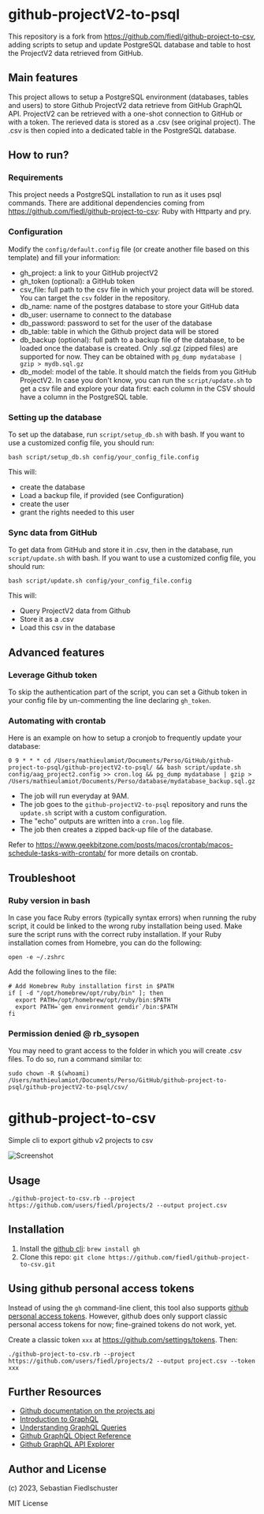 # github-projectV2-to-psql

This repository is a fork from https://github.com/fiedl/github-project-to-csv, adding scripts to setup and update PostgreSQL database and table to host the ProjectV2 data retrieved from GitHub.

## Main features

This project allows to setup a PostgreSQL environment (databases, tables and users) to store Github ProjectV2 data retrieve from GitHub GraphQL API.
ProjectV2 can be retrieved with a one-shot connection to GitHub or with a token. The rerieved data is stored as a .csv (see original project). The .csv is then copied into a dedicated table in the PostgreSQL database.

## How to run?

### Requirements

This project needs a PostgreSQL installation to run as it uses psql commands.
There are additional dependencies coming from https://github.com/fiedl/github-project-to-csv: Ruby with Httparty and pry.

### Configuration

Modify the <code>config/default.config</code> file (or create another file based on this template) and fill your information:
- gh_project: a link to your GitHub projectV2
- gh_token (optional): a GitHub token
- csv_file: full path to the csv file in which your project data will be stored. You can target the <code>csv</code> folder in the repository.
- db_name: name of the postgres database to store your GitHub data
- db_user: username to connect to the database
- db_password: password to set for the user of the database
- db_table: table in which the Github project data will be stored
- db_backup (optional): full path to a backup file of the database, to be loaded once the database is created. Only .sql.gz (zipped files) are supported for now. They can be obtained with <code>pg_dump mydatabase | gzip > mydb.sql.gz</code>
- db_model: model of the table. It should match the fields from you GitHub ProjectV2. In case you don't know, you can run the <code>script/update.sh</code> to get a csv file and explore your data first: each column in the CSV should have a column in the PostgreSQL table.

### Setting up the database

To set up the database, run <code>script/setup_db.sh</code> with bash. If you want to use a customized config file, you should run:
```shell
bash script/setup_db.sh config/your_config_file.config
```
This will:
- create the database
- Load a backup file, if provided (see Configuration)
- create the user
- grant the rights needed to this user

### Sync data from GitHub

To get data from GitHub and store it in .csv, then in the database, run <code>script/update.sh</code> with bash. If you want to use a customized config file, you should run:
```shell
bash script/update.sh config/your_config_file.config
```
This will:
- Query ProjectV2 data from Github
- Store it as a .csv
- Load this csv in the database

## Advanced features

### Leverage Github token

To skip the authentication part of the script, you can set a Github token in your config file by un-commenting the line declaring <code>gh_token</code>.

### Automating with crontab

Here is an example on how to setup a cronjob to frequently update your database:
```shell
0 9 * * * cd /Users/mathieulamiot/Documents/Perso/GitHub/github-project-to-psql/github-projectV2-to-psql/ && bash script/update.sh config/aag_project2.config >> cron.log && pg_dump mydatabase | gzip > /Users/mathieulamiot/Documents/Perso/database/mydatabase_backup.sql.gz 
```
- The job will run everyday at 9AM.
- The job goes to the <code>github-projectV2-to-psql</code> repository and runs the <code>update.sh</code> script with a custom configuration.
- The "echo" outputs are written into a <code>cron.log</code> file.
- The job then creates a zipped back-up file of the database.

Refer to https://www.geekbitzone.com/posts/macos/crontab/macos-schedule-tasks-with-crontab/ for more details on crontab.

## Troubleshoot

### Ruby version in bash
In case you face Ruby errors (typically syntax errors) when running the ruby script, it could be linked to the wrong ruby installation being used. Make sure the script runs with the correct ruby installation.
If your Ruby installation comes from Homebre, you can do the following:
```shell
open -e ~/.zshrc
```
Add the following lines to the file:
```shell
# Add Homebrew Ruby installation first in $PATH
if [ -d "/opt/homebrew/opt/ruby/bin" ]; then
  export PATH=/opt/homebrew/opt/ruby/bin:$PATH
  export PATH=`gem environment gemdir`/bin:$PATH
fi
```

### Permission denied @ rb_sysopen
You may need to grant access to the folder in which you will create .csv files. To do so, run a command similar to:
```shell
sudo chown -R $(whoami) /Users/mathieulamiot/Documents/Perso/GitHub/github-project-to-psql/github-projectV2-to-psql/csv/
```
# github-project-to-csv

Simple cli to export github v2 projects to csv

![Screenshot](https://user-images.githubusercontent.com/1679688/215134233-80bbbaab-c026-4937-b0d8-a42b11ab4e4b.png)

## Usage

```shell
./github-project-to-csv.rb --project https://github.com/users/fiedl/projects/2 --output project.csv
```

## Installation

1. Install the [github cli](https://cli.github.com): `brew install gh`
2. Clone this repo: `git clone https://github.com/fiedl/github-project-to-csv.git`

## Using github personal access tokens

Instead of using the `gh` command-line client, this tool also supports [github personal access tokens](https://github.com/settings/tokens). However, github does only support classic personal access tokens for now; fine-grained tokens do not work, yet.

Create a classic token `xxx` at https://github.com/settings/tokens. Then:

```shell
./github-project-to-csv.rb --project https://github.com/users/fiedl/projects/2 --output project.csv --token xxx
```

## Further Resources

- [Github documentation on the projects api](https://docs.github.com/en/issues/planning-and-tracking-with-projects/automating-your-project/using-the-api-to-manage-projects)
- [Introduction to GraphQL](https://docs.github.com/en/graphql/guides/introduction-to-graphql)
- [Understanding GraphQL Queries](https://graphql.org/learn/queries/)
- [Github GraphQL Object Reference](https://docs.github.com/en/graphql/reference/objects)
- [Github GraphQL API Explorer](https://docs.github.com/en/graphql/overview/explorer)

## Author and License

(c) 2023, Sebastian Fiedlschuster

MIT License
